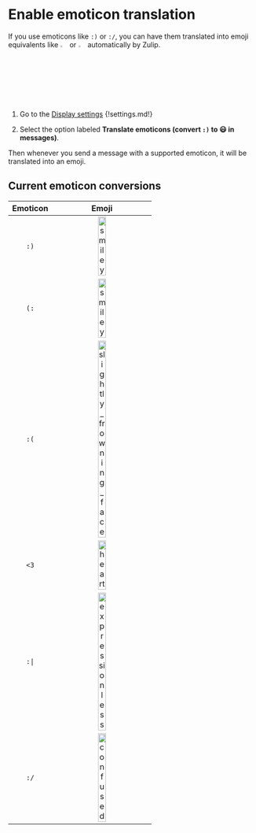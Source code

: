# Enable emoticon translation

If you use emoticons like `:)` or `:/`, you can have them translated into
emoji equivalents like
<img
    src="/static/generated/emoji/images/emoji/smile.png"
    alt="smiley"
    style="width: 3%;"
/>
or
<img
    src="/static/generated/emoji/images/emoji/slightly_frowning_face.png"
    alt="slightly_frowning_face"
    style="width: 3%;"
/>
automatically by Zulip.

1. Go to the [Display settings](/#settings/display-settings)
{!settings.md!}

2. Select the option labeled
   **Translate emoticons (convert `:)` to 😃 in messages)**.

Then whenever you send a message with a supported emoticon, it will be
translated into an emoji.

## Current emoticon conversions

<table>
    <thead>
        <tr>
            <th align="center">Emoticon</th>
            <th align="center">Emoji</th>
        </tr>
    </thead>
    <tbody>
        <tr>
            <td align="center"><code>:)</code></td>
            <td align="center">
                <img
                    src="/static/generated/emoji/images/emoji/smiley.png"
                    alt="smiley"
                    style="width: 30%;">
            </td>
        </tr>
        <tr>
            <td align="center"><code>(:</code></td>
            <td align="center">
                <img
                    src="/static/generated/emoji/images/emoji/smiley.png"
                    alt="smiley"
                    style="width: 30%;">
            </td>
        </tr>
        <tr>
            <td align="center"><code>:(</code></td>
            <td align="center">
                <img
                    src="/static/generated/emoji/images/emoji/slightly_frowning_face.png"
                    alt="slightly_frowning_face"
                    style="width: 30%;">
            </td>
        </tr>
        <tr>
            <td align="center"><code>&lt;3</code></td>
            <td align="center">
                <img
                    src="/static/generated/emoji/images/emoji/heart.png"
                    alt="heart"
                    style="width: 30%;">
            </td>
        </tr>
        <tr>
            <td align="center"><code>:|</code></td>
            <td align="center">
                <img
                    src="/static/generated/emoji/images/emoji/expressionless.png"
                    alt="expressionless"
                    style="width: 30%;">
            </td>
        </tr>
        <tr>
            <td align="center"><code>:/</code></td>
            <td align="center">
                <img
                    src="/static/generated/emoji/images/emoji/confused.png"
                    alt="confused"
                    style="width: 30%;">
            </td>
        </tr>
    </tbody>
</table>
